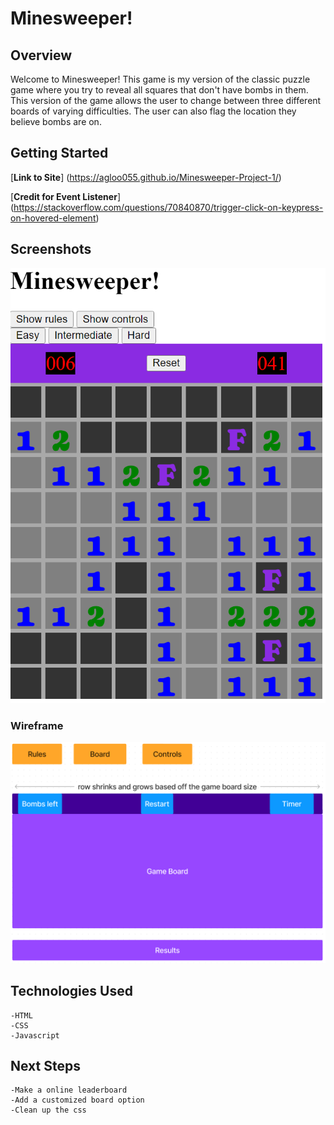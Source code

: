 # Minesweeper!

## Overview
Welcome to Minesweeper! This game is my version of the classic puzzle game where you try to reveal all squares that don't have bombs in them. This version of the game allows the user to change between three different boards of varying difficulties. The user can also flag the location they believe bombs are on.

## Getting Started
[**Link to Site**] (https://agloo055.github.io/Minesweeper-Project-1/)

[**Credit for Event Listener**] (https://stackoverflow.com/questions/70840870/trigger-click-on-keypress-on-hovered-element)

## Screenshots

![Screenshot](assets/images/Screenshot.png)

### Wireframe

![Wireframe](assets/images/Wireframe.png)

## Technologies Used
    -HTML
    -CSS
    -Javascript

## Next Steps
    -Make a online leaderboard
    -Add a customized board option
    -Clean up the css
